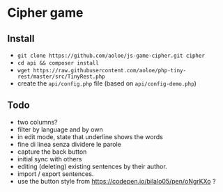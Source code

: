 # Cipher game

## Install

- `git clone https://github.com/aoloe/js-game-cipher.git cipher`
- `cd api && composer install`
- `wget https://raw.githubusercontent.com/aoloe/php-tiny-rest/master/src/TinyRest.php`
- create the `api/config.php` file (based on `api/config-demo.php`)

## Todo

- two columns?
- filter by language and by own
- in edit mode, state that underline shows the words
- fine di linea  senza dividere le parole
- capture the back button
- initial sync with others
- editing (deleting) existing sentences by their author.
- import / export sentences.
- use the button style from <https://codepen.io/bilalo05/pen/oNgrKXo> ?
